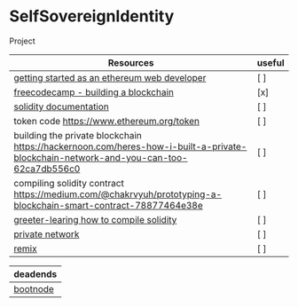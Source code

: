 # SelfSovereignIdentity
Project

|**Resources**|useful|
|---|---|
| [getting started as an ethereum web developer](https://hackernoon.com/getting-started-as-an-ethereum-web-developer-9a2a4ab47baf)| [ ] |
| [freecodecamp - building a blockchain](https://medium.freecodecamp.org/from-what-is-blockchain-to-building-a-blockchain-within-an-hour-4e738efc819d)| [x] |
|[solidity documentation](https://solidity.readthedocs.io/en/develop/introduction-to-smart-contracts.html)| [ ] |
| token code <https://www.ethereum.org/token>| [ ] |
| building the private blockchain <https://hackernoon.com/heres-how-i-built-a-private-blockchain-network-and-you-can-too-62ca7db556c0> | [ ] |
| compiling solidity contract <https://medium.com/@chakrvyuh/prototyping-a-blockchain-smart-contract-78877464e38e> | [ ] |
| [greeter-learing how to compile solidity](https://www.ethereum.org/greeter) | [ ] |
| [private network](https://github.com/ethereum/go-ethereum/wiki/Private-network) | [ ] |
|[remix](https://remix.readthedocs.io/en/latest/quickstart_javascriptvm.html)|[ ]|

|deadends |
|---|
|[bootnode](https://github.com/ethereum/go-ethereum/issues/3703)|

